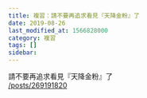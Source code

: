 ```yaml
---
title: 複習：請不要再追求看見『天降金粉』了
date: 2019-08-26
last_modified_at: 1566828000
category: 複習
tags: []
sidebar: 
---
```


<p>請不要再追求看見『天降金粉』了<br/>
<a href="/posts/269191820" target="_blank">/posts/269191820</a></p>
<p> </p>
